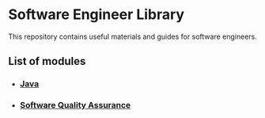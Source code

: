 # Software Engineer Library

This repository contains useful materials and guides for software engineers. 

## List of modules

* ### [Java](programming/java/README.md)
* ### [Software Quality Assurance](qa/README.md)
